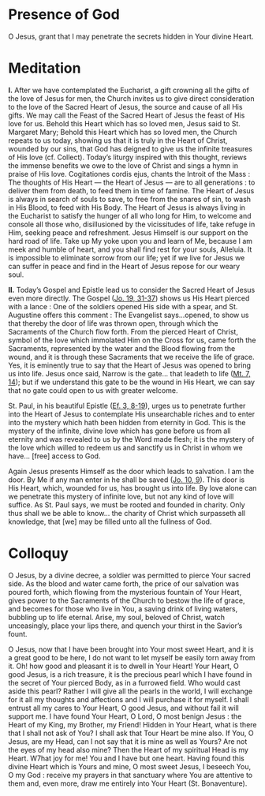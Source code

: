 # Presence of God

O Jesus, grant that I may penetrate the secrets hidden in Your divine Heart.

# Meditation

**I.** After we have contemplated the Eucharist, a gift crowning all the gifts of the love of Jesus for men, the Church invites us to give direct consideration to the love of the Sacred Heart of Jesus, the source and cause of all His gifts. We may call the Feast of the Sacred Heart of Jesus the feast of His love for us. Behold this Heart which has so loved men, Jesus said to St. Margaret Mary; Behold this Heart which has so loved men, the Church repeats to us today, showing us that it is truly in the Heart of Christ, wounded by our sins, that God has deigned to give us the infinite treasures of His love (cf. Collect). Today’s liturgy inspired with this thought, reviews the immense benefits we owe to the love of Christ and sings a hymn in praise of His love. Cogitationes cordis ejus, chants the Introit of the Mass : The thoughts of His Heart — the Heart of Jesus — are to all generations : to deliver them from death, to feed them in time of famine. The Heart of Jesus is always in search of souls to save, to free from the snares of sin, to wash in His Blood, to feed with His Body. The Heart of Jesus is always living in the Eucharist to satisfy the hunger of all who long for Him, to welcome and console all those who, disillusioned by the vicissitudes of life, take refuge in Him, seeking peace and refreshment. Jesus Himself is our support on the hard road of life. Take up My yoke upon you and learn of Me, because I am meek and humble of heart, and you shall find rest for your souls, Alleluia. It is impossible to eliminate sorrow from our life; yet if we live for Jesus we can suffer in peace and find in the Heart of Jesus repose for our weary soul.

**II.** Today’s Gospel and Epistle lead us to consider the Sacred Heart of Jesus even more directly. The Gospel ([Jo. 19, 31-37](https://vulgata.online/bible/Jo.19?ed=DR2&vfn=DR2.Jo.19.31-37:vs)) shows us His Heart pierced with a lance : One of the soldiers opened His side with a spear, and St. Augustine offers this comment : The Evangelist says...opened, to show us that thereby the door of life was thrown open, through which the Sacraments of the Church flow forth. From the pierced Heart of Christ, symbol of the love which immolated Him on the Cross for us, came forth the Sacraments, represented by the water and the Blood flowing from the wound, and it is through these Sacraments that we receive the life of grace. Yes, it is eminently true to say that the Heart of Jesus was opened to bring us into life. Jesus once said, Narrow is the gate... that leadeth to life ([Mt. 7, 14](https://vulgata.online/bible/Mt.7?ed=DR2&vfn=DR2.Mt.7.14:vs)); but if we understand this gate to be the wound in His Heart, we can say that no gate could open to us with greater welcome.

St. Paul, in his beautiful Epistle ([Ef. 3, 8-19](https://vulgata.online/bible/Ef.3?ed=DR2&vfn=DR2.Ef.3.8-19:vs)), urges us to penetrate further into the Heart of Jesus to contemplate His unsearchable riches and to enter into the mystery which hath been hidden from eternity in God. This is the mystery of the infinite, divine love which has gone before us from all eternity and was revealed to us by the Word made flesh; it is the mystery of the love which willed to redeem us and sanctify us in Christ in whom we have... [free] access to God.

Again Jesus presents Himself as the door which leads to salvation. I am the door. By Me if any man enter in he shall be saved ([Jo. 10, 9](https://vulgata.online/bible/Jo.10?ed=DR2&vfn=DR2.Jo.10.9:vs)). This door is His Heart, which, wounded for us, has brought us into life. By love alone can we penetrate this mystery of infinite love, but not any kind of love will suffice. As St. Paul says, we must be rooted and founded in charity. Only thus shall we be able to know... the charity of Christ which surpasseth all knowledge, that [we] may be filled unto all the fullness of God.

# Colloquy

O Jesus, by a divine decree, a soldier was permitted to pierce Your sacred side. As the blood and water came forth, the price of our salvation was poured forth, which flowing from the mysterious fountain of Your Heart, gives power to the Sacraments of the Church to bestow the life of grace, and becomes for those who live in You, a saving drink of living waters, bubbling up to life eternal. Arise, my soul, beloved of Christ, watch unceasingly, place your lips there, and quench your thirst in the Savior’s fount.

O Jesus, now that I have been brought into Your most sweet Heart, and it is a great good to be here, I do not want to let myself be easily torn away from it. Oh! how good and pleasant it is to dwell in Your Heart! Your Heart, O good Jesus, is a rich treasure, it is the precious pearl which I have found in the secret of Your pierced Body, as in a furrowed field. Who would cast aside this pearl? Rather I will give all the pearls in the world, I will exchange for it all my thoughts and affections and I will purchase it for myself. I shall entrust all my cares to Your Heart, O good Jesus, and without fail it will support me. I have found Your Heart, O Lord, O most benign Jesus : the Heart of my King, my Brother, my Friend! Hidden in Your Heart, what is there that I shall not ask of You? I shall ask that Tour Heart be mine also. If You, O Jesus, are my Head, can I not say that it is mine as well as Yours? Are not the eyes of my head also mine? Then the Heart of my spiritual Head is my Heart. W7hat joy for me! You and I have but one heart. Having found this divine Heart which is Yours and mine, O most sweet Jesus, I beseech You, O my God : receive my prayers in that sanctuary where You are attentive to them and, even more, draw me entirely into Your Heart (St. Bonaventure).
